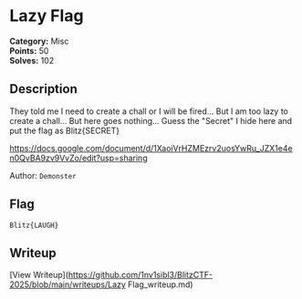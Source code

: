 # Lazy Flag

**Category:** Misc  
**Points:** 50  
**Solves:** 102  

## Description

They told me I need to create a chall or I will be fired... But I am too lazy to create a chall... But here goes nothing... Guess the "Secret" I hide here and put the flag as Blitz{SECRET}

https://docs.google.com/document/d/1XaoiVrHZMEzrv2uosYwRu_JZX1e4en0QvBA9zv9VvZo/edit?usp=sharing

Author: `Demonster`

## Flag

`Blitz{LAUGH}`

## Writeup

[View Writeup](https://github.com/1nv1sibl3/BlitzCTF-2025/blob/main/writeups/Lazy Flag_writeup.md)
